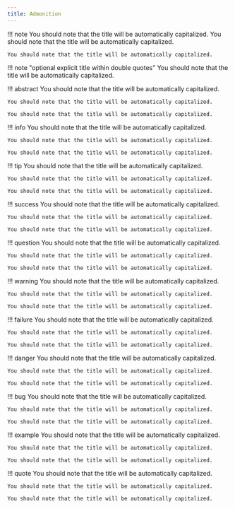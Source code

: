 ```yaml
---
title: Admonition
---
```


!!! note
    You should note that the title will be automatically capitalized.
    You should note that the title will be automatically capitalized.

    You should note that the title will be automatically capitalized.

!!! note "optional explicit title within double quotes"
    You should note that the title will be automatically capitalized.

!!! abstract
    You should note that the title will be automatically capitalized.

    You should note that the title will be automatically capitalized.

    You should note that the title will be automatically capitalized.

!!! info
    You should note that the title will be automatically capitalized.

    You should note that the title will be automatically capitalized.

    You should note that the title will be automatically capitalized.

!!! tip
    You should note that the title will be automatically capitalized.

    You should note that the title will be automatically capitalized.

    You should note that the title will be automatically capitalized.

!!! success
    You should note that the title will be automatically capitalized.

    You should note that the title will be automatically capitalized.

    You should note that the title will be automatically capitalized.

!!! question
    You should note that the title will be automatically capitalized.

    You should note that the title will be automatically capitalized.

    You should note that the title will be automatically capitalized.

!!! warning
    You should note that the title will be automatically capitalized.

    You should note that the title will be automatically capitalized.

    You should note that the title will be automatically capitalized.

!!! failure
    You should note that the title will be automatically capitalized.

    You should note that the title will be automatically capitalized.

    You should note that the title will be automatically capitalized.

!!! danger
    You should note that the title will be automatically capitalized.

    You should note that the title will be automatically capitalized.

    You should note that the title will be automatically capitalized.

!!! bug
    You should note that the title will be automatically capitalized.

    You should note that the title will be automatically capitalized.

    You should note that the title will be automatically capitalized.

!!! example
    You should note that the title will be automatically capitalized.

    You should note that the title will be automatically capitalized.

    You should note that the title will be automatically capitalized.

!!! quote
    You should note that the title will be automatically capitalized.

    You should note that the title will be automatically capitalized.

    You should note that the title will be automatically capitalized.
